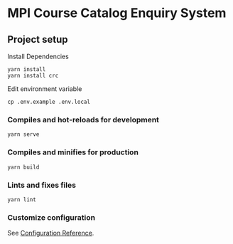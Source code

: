 # MPI Course Catalog Enquiry System

## Project setup

Install Dependencies

```
yarn install
yarn install crc
```

Edit environment variable

```
cp .env.example .env.local
```

### Compiles and hot-reloads for development
```
yarn serve
```

### Compiles and minifies for production
```
yarn build
```

### Lints and fixes files
```
yarn lint
```

### Customize configuration
See [Configuration Reference](https://cli.vuejs.org/config/).
